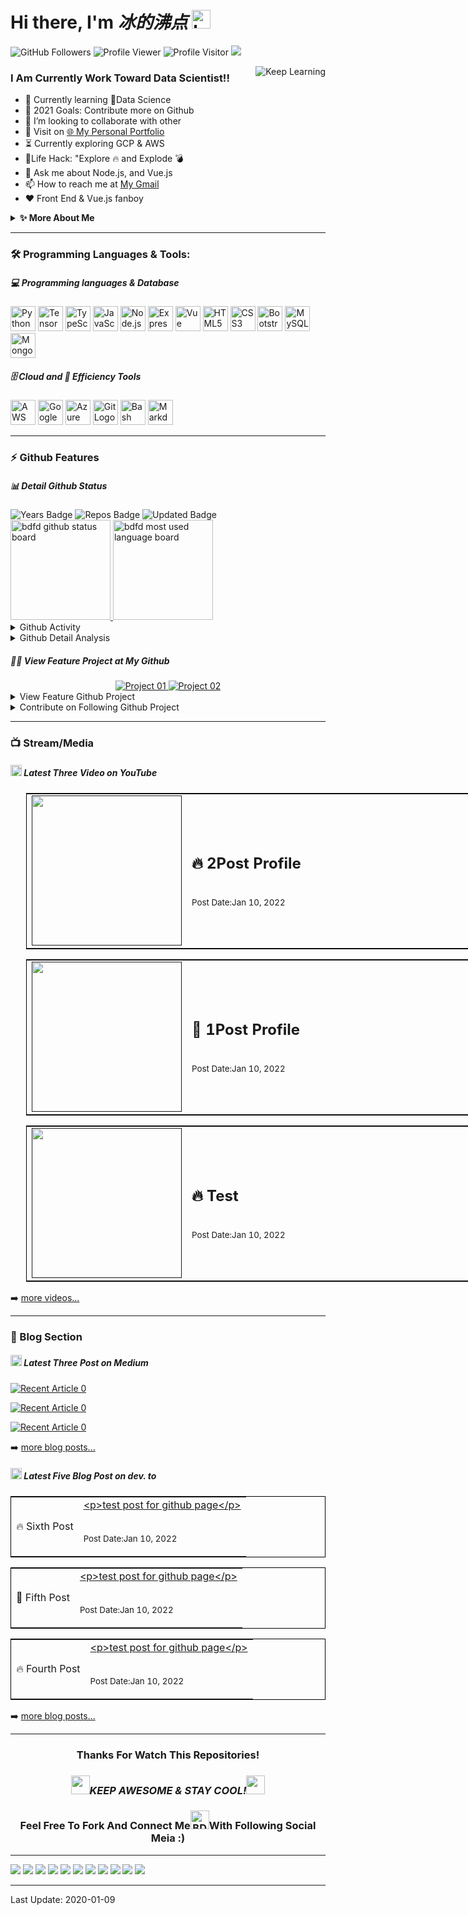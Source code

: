 <!--
 * @Author: BDFD
 * @Date: 2022-01-06 17:50:38
 * @LastEditTime: 2022-01-12 14:27:54
 * @LastEditors: BDFD
 * @Description:
 * @FilePath: \bdfd\README.md
-->

# Hi there, I'm <i>冰的沸点</i> <img height=30 src="https://cdn.jsdelivr.net/gh/bdfd/Personal_Image_Repo/4.Stamp/BDFD_Stamp.png" alt="bdfd" />

<p align="left">
  <img src="https://img.shields.io/github/followers/bdfd?label=Follow%20Me&logo=github" alt="GitHub Followers" />
  <img src="https://komarev.com/ghpvc/?username=bdfd&label=Profile%20views&color=0e75b6&style=flat" alt="Profile Viewer" />
  <img src="https://visitor-badge.glitch.me/badge?page_id=bdfd.bdfd" alt="Profile Visitor"/>
  <a href="https://dc-personal-portfolio.herokuapp.com/" target="_blank">  
    <img src="https://cdn.jsdelivr.net/gh/bdfd/Personal_Image_Repo/4.Stamp/Personal_Website.svg" />
  </a>
</p>

<img align="right" alt="Keep Learning" src="https://cdn.jsdelivr.net/gh/bdfd/Personal_Image_Repo/8.Cool-Animation/Keep_Coding.gif"/>

### I Am Currently Work Toward Data Scientist!!

- 🔭 Currently learning 🤣Data Science
- 🥅 2021 Goals: Contribute more on Github
- 👯 I’m looking to collaborate with other
- 📄 Visit on [🌐 My Personal Portfolio][website]
- ⏳ Currently exploring GCP & AWS
- 🎯Life Hack: "Explore 🔥 and Explode 💣
- 💬 Ask me about Node.js, and Vue.js
- 📫 How to reach me at [My Gmail][gmail]
- ❤️ Front End & Vue.js fanboy

<details>
  <summary><b>✨ More About Me</b></summary>
  <br/>
I am a Developer with 3+ years of experience in developing applications and open-source software.

And yet describe more here later on... Keep it update :D

</details>

---

### 🛠️ Programming Languages & Tools:

##### 💻 Programming languages & Database

<p>
  <img height=40 alt="Python Logo" src="https://cdn.jsdelivr.net/gh/bdfd/Personal_Image_Repo/7.Color-Icon/Programming_Language/python.png" />
  <img height=40 alt="TensorFlow Logo" src="https://cdn.jsdelivr.net/gh/bdfd/Personal_Image_Repo/7.Color-Icon/Framework/tensorflow.png" />
  <img height=40 alt="TypeScript Logo" src="https://cdn.jsdelivr.net/gh/bdfd/Personal_Image_Repo/7.Color-Icon/Programming_Language/typescript.png" />
  <img height=40 alt="JavaScript Logo" src="https://cdn.jsdelivr.net/gh/bdfd/Personal_Image_Repo/7.Color-Icon/Programming_Language/javascript.png" />
  <img height=40 alt="Node.js Logo" src="https://cdn.jsdelivr.net/gh/bdfd/Personal_Image_Repo/7.Color-Icon/Programming_Language/nodejs.png" />
  <img height=40 alt="Express Logo" src="https://cdn.jsdelivr.net/gh/bdfd/Personal_Image_Repo/7.Color-Icon/Framework/express.png" />
  <img height=40 alt="Vue Logo" src="https://cdn.jsdelivr.net/gh/bdfd/Personal_Image_Repo/7.Color-Icon/Programming_Language/vue.png" />
  <img height=40 alt="HTML5 Logo" src="https://cdn.jsdelivr.net/gh/bdfd/Personal_Image_Repo/7.Color-Icon/Programming_Language/html.png" />
  <img height=40 alt="CSS3 Logo" src="https://cdn.jsdelivr.net/gh/bdfd/Personal_Image_Repo/7.Color-Icon/Programming_Language/css.png" />
  <img height=40 alt="Bootstrap Logo" src="https://cdn.jsdelivr.net/gh/bdfd/Personal_Image_Repo/7.Color-Icon/Framework/bootstrap.png" />
  <img height=40 alt="MySQL Logo" src="https://cdn.jsdelivr.net/gh/bdfd/Personal_Image_Repo/7.Color-Icon/Database/mysql.png" />
  <img height=40 alt="MongoDB Logo" src="https://cdn.jsdelivr.net/gh/bdfd/Personal_Image_Repo/7.Color-Icon/Database/mongodb.png" />
</p>

##### 🗄️ Cloud and 🧰 Efficiency Tools

<p>
  <img height=40 alt="AWS Cloud Logo" src="https://cdn.jsdelivr.net/gh/bdfd/Personal_Image_Repo/7.Color-Icon/Cloud_Tech/aws.png" />
  <img height=40 alt="Google Cloud Logo" src="https://cdn.jsdelivr.net/gh/bdfd/Personal_Image_Repo/7.Color-Icon/Cloud_Tech/gcp.png" />
  <img height=40 alt="Azure Cloud Logo" src="https://cdn.jsdelivr.net/gh/bdfd/Personal_Image_Repo/7.Color-Icon/Cloud_Tech/azure.png" />
  <img height=40 alt="Git Logo" src="https://cdn.jsdelivr.net/gh/bdfd/Personal_Image_Repo/7.Color-Icon/Common_Tool/git.png" />
  <img height=40 alt="Bash Logo" src="https://cdn.jsdelivr.net/gh/bdfd/Personal_Image_Repo/7.Color-Icon/Common_Tool/bash.png" />
  <img height=40 alt="Markdown Logo" src="https://cdn.jsdelivr.net/gh/bdfd/Personal_Image_Repo/7.Color-Icon/Common_Tool/markdown.png" />
</p>

---

### ⚡ Github Features

##### 📊 Detail Github Status

<div>
  <img src="https://badges.pufler.dev/years/bdfd" alt="Years Badge"  />
  <img src="https://badges.pufler.dev/repos/bdfd" alt="Repos Badge"  />
  <img src="https://badges.pufler.dev/commits/monthly/bdfd" alt="Updated
   Badge"  />
   <!--Ref Link(badge):https://pufler.dev/git-badges/-->
</div>
<div>
  <a href="https://github.com/bdfd/Project01_Resume_Blog_Template">
    <img height=160 src="https://github-readme-stats.vercel.app/api?username=bdfd&show_icons=true&theme=tokyonight" alt="bdfd github status board"  />
  </a>
  <a href="https://github.com/bdfd/Project02_Leetcode_SQL_All_Solution">
    <img height=160 alt="bdfd most used language board" src="https://github-readme-streak-stats.herokuapp.com/?user=bdfd&theme=react&border=61dafb&hide_border=true" />
  </a>
<div>

<details>
  <summary>Github Activity</summary>
<!--START_SECTION:activity-->

<!--END_SECTION:activity-->
</details>
<details>
  <summary>Github Detail Analysis</summary>

[![top-lang](https://github-readme-stats.vercel.app/api/top-langs/?username=bdfd&title_color=61dafb&text_color=ffffff&icon_color=61dafb&bg_color=20232a&langs_count=8&layout=compact&border_color=61dafb&hide_border=true)](https://github.com/bdfd)

[![trophy](https://github-profile-trophy.vercel.app/?username=bdfd&theme=nord&column=7)](https://github.com/bdfd)

[![contribution-record](https://activity-graph.herokuapp.com/graph?username=bdfd&theme=react-dark&bg_color=20232a&hide_border=true)](https://github.com/bdfd)

<!--START_SECTION:waka-->

**I'm an Early 🐤**

```text
🌞 Morning    116 commits    ███░░░░░░░░░░░░░░░░░░░░░░   12.03%
🌆 Daytime    470 commits    ████████████░░░░░░░░░░░░░   48.76%
🌃 Evening    283 commits    ███████░░░░░░░░░░░░░░░░░░   29.36%
🌙 Night      95 commits     ██░░░░░░░░░░░░░░░░░░░░░░░   9.85%

```

📅 **I'm Most Productive on Wednesday**

```text
Monday       157 commits    ████░░░░░░░░░░░░░░░░░░░░░   16.29%
Tuesday      132 commits    ███░░░░░░░░░░░░░░░░░░░░░░   13.69%
Wednesday    160 commits    ████░░░░░░░░░░░░░░░░░░░░░   16.6%
Thursday     125 commits    ███░░░░░░░░░░░░░░░░░░░░░░   12.97%
Friday       140 commits    ███░░░░░░░░░░░░░░░░░░░░░░   14.52%
Saturday     131 commits    ███░░░░░░░░░░░░░░░░░░░░░░   13.59%
Sunday       119 commits    ███░░░░░░░░░░░░░░░░░░░░░░   12.34%

```

📊 **This Week I Spent My Time On**

```text
⌚︎ Time Zone: America/Toronto

💬 Programming Languages:
No Activity Tracked This Week

🔥 Editors:
No Activity Tracked This Week

🐱‍💻 Projects:
No Activity Tracked This Week

💻 Operating System:
No Activity Tracked This Week

```

**I Mostly Code in JavaScript**

```text
JavaScript               10 repos            ████████░░░░░░░░░░░░░░░░░   33.33%
TypeScript               6 repos             █████░░░░░░░░░░░░░░░░░░░░   20.0%
HTML                     5 repos             ████░░░░░░░░░░░░░░░░░░░░░   16.67%
Jupyter Notebook         4 repos             ███░░░░░░░░░░░░░░░░░░░░░░   13.33%
Python                   4 repos             ███░░░░░░░░░░░░░░░░░░░░░░   13.33%

```

Last Updated on 11/01/2022

<!--END_SECTION:waka-->

## </details>

##### 👩‍💻 View Feature Project at My Github

<div align="center">
  <a href="https://github.com/bdfd/Project01_Resume_Blog_Template">
    <img alt="Project 01" src="https://github-readme-stats.vercel.app/api/pin/?username=bdfd&repo=Project01_Resume_Blog_Template&show_icons=true&line_height=27&title_color=6aa6f8&text_color=8a919a&icon_color=6aa6f8&bg_color=22272e" />
  </a>
  <a href="https://github.com/bdfd/Project02_Leetcode_SQL_All_Solution">
    <img alt="Project 02" src="https://github-readme-stats.vercel.app/api/pin/?username=bdfd&repo=Project02_Leetcode_SQL_All_Solution&show_icons=true&line_height=27&title_color=6aa6f8&text_color=8a919a&icon_color=6aa6f8&bg_color=22272e" />
  </a>
</div>
<details>
  <summary>View Feature Github Project</summary>
    <a href="https://github.com/bdfd/Img_Repo">
      <img alt="Img Repo" src="https://github-readme-stats.vercel.app/api/pin/?username=bdfd&repo=Img_Repo&show_icons=true&line_height=27&title_color=6aa6f8&text_color=8a919a&icon_color=6aa6f8&bg_color=22272e" />
    </a>
    <a href="https://github.com/bdfd/4.2_Jupyter-Notbook-Collection-File">
      <img alt="Repo 4.2" src="https://github-readme-stats.vercel.app/api/pin/?username=bdfd&repo=4.2_Jupyter-Notbook-Collection-File&show_icons=true&line_height=27&title_color=6aa6f8&text_color=8a919a&icon_color=6aa6f8&bg_color=22272e" />
    </a>
    <a href="https://github.com/bdfd/4.3_Data_Science_Cheat_Sheet">
      <img alt="Repo 4.3" src="https://github-readme-stats.vercel.app/api/pin/?username=bdfd&repo=4.3_Data_Science_Cheat_Sheet&show_icons=true&line_height=27&title_color=6aa6f8&text_color=8a919a&icon_color=6aa6f8&bg_color=22272e" />
    </a>
    <a href="https://github.com/bdfd/4.5_Python-Zero2Hero-DS">
      <img alt="Repo 4.5" src="https://github-readme-stats.vercel.app/api/pin/?username=bdfd&repo=4.5_Python-Zero2Hero-DS&show_icons=true&line_height=27&title_color=6aa6f8&text_color=8a919a&icon_color=6aa6f8&bg_color=22272e" />
    </a>
    <a href="https://github.com/bdfd/3.9_Coursera_IBM-Data-Analyst-Professional-Certificate">
      <img alt="Repo 3.9" src="https://github-readme-stats.vercel.app/api/pin/?username=bdfd&repo=3.9_Coursera_IBM-Data-Analyst-Professional-Certificate&show_icons=true&line_height=27&title_color=6aa6f8&text_color=8a919a&icon_color=6aa6f8&bg_color=22272e" />
    </a>
    <a href="https://github.com/bdfd/3.10_Coursera_Google-Data-Analytics-Professional-Certificate">
      <img alt="Repo 3.10" src="https://github-readme-stats.vercel.app/api/pin/?username=bdfd&repo=3.10_Coursera_Google-Data-Analytics-Professional-Certificate&show_icons=true&line_height=27&title_color=6aa6f8&text_color=8a919a&icon_color=6aa6f8&bg_color=22272e" />
    </a>
</details>
<details>
  <summary>Contribute on Following Github Project</summary>
</details>

---

### 📺 Stream/Media

##### <img height=18 src="https://cdn.jsdelivr.net/gh/bdfd/Personal_Image_Repo/7.Color-Icon/Social_Media_Shields/YouTube.svg" /> Latest Three Video on YouTube

<div style="margin-left:25px">
<!-- YOUTUBE:START --><table style="border: 1px solid black;width:840px;"> <tr> <td style="width: 240px"> <a href=""https://www.youtube.com/watch?v=1p95V_NsFD4"" target="__blank"> <img width="240px" src="https://i.ytimg.com/vi/1p95V_NsFD4/mqdefault.jpg"> </a> </td> <td style="width: 600px"> <h2 color="#333">🔥 2Post Profile</h2> <br/> <small color="#888">Post Date:Jan 10, 2022 <small> </td> </tr> </table><table style="border: 1px solid black;width:840px;"> <tr> <td style="width: 240px"> <a href=""https://www.youtube.com/watch?v=_BFxlmZKH98"" target="__blank"> <img width="240px" src="https://i.ytimg.com/vi/_BFxlmZKH98/mqdefault.jpg"> </a> </td> <td style="width: 600px"> <h2 color="#333">💯 1Post Profile</h2> <br/> <small color="#888">Post Date:Jan 10, 2022 <small> </td> </tr> </table><table style="border: 1px solid black;width:840px;"> <tr> <td style="width: 240px"> <a href=""https://www.youtube.com/watch?v=A8j64YQCTyk"" target="__blank"> <img width="240px" src="https://i.ytimg.com/vi/A8j64YQCTyk/mqdefault.jpg"> </a> </td> <td style="width: 600px"> <h2 color="#333">🔥 Test</h2> <br/> <small color="#888">Post Date:Jan 10, 2022 <small> </td> </tr> </table><!-- YOUTUBE:END -->
</div>
<!-- Locally Markdown Working Fine but not on Github Page
<br><div style=height:120px;display:flex;align-items:center><a style="display:flex;align-items:center;text-decoration:none;height:118px;border:1px solid rgba(0,0,0,.2);padding:10px 20px;border-radius:10px" href="https://www.youtube.com/v/_BFxlmZKH98?version=3" target=__blank><img style=margin-right:10px;width:150px;height:100%;object-fit:cover src="https://i4.ytimg.com/vi/_BFxlmZKH98/hqdefault.jpg"><div style=flex:1><h3 style=color:#333>Hello World Msg From BDFD From Post 2</h3><small style=color:#888;display:block;margin-top:5px;margin-bottom:8px>Jan, 10, 2022</small></div></a></div><br><div style=height:120px;display:flex;align-items:center><a style="display:flex;align-items:center;text-decoration:none;height:118px;border:1px solid rgba(0,0,0,.2);padding:10px 20px;border-radius:10px" href="https://www.youtube.com/v/_BFxlmZKH98?version=3" target=__blank><img style=margin-right:10px;width:150px;height:100%;object-fit:cover src="https://i4.ytimg.com/vi/_BFxlmZKH98/hqdefault.jpg"><div style=flex:1><h3 style=color:#333>Hello World Msg From BDFD From Post 2</h3><small style=color:#888;display:block;margin-top:5px;margin-bottom:8px>Jan, 10, 2022</small></div></a></div><br><div style=height:120px;display:flex;align-items:center><a style="display:flex;align-items:center;text-decoration:none;height:118px;border:1px solid rgba(0,0,0,.2);padding:10px 20px;border-radius:10px" href="https://www.youtube.com/v/_BFxlmZKH98?version=3" target=__blank><img style=margin-right:10px;width:150px;height:100%;object-fit:cover src="https://i4.ytimg.com/vi/_BFxlmZKH98/hqdefault.jpg"><div style=flex:1><h3 style=color:#333>Hello World Msg From BDFD From Post 2</h3><small style=color:#888;display:block;margin-top:5px;margin-bottom:8px>Jan, 10, 2022</small></div></a></div>
-->

➡️ [more videos...][youtube]

---

### 📝 Blog Section

##### <img height=18 src="https://cdn.jsdelivr.net/gh/bdfd/Personal_Image_Repo/7.Color-Icon/Social_Media_Shields/Medium.svg" /> Latest Three Post on Medium

<a target="_blank" href="https://github-readme-medium-recent-article.vercel.app/medium/@bdfd2005/0"><img src="https://github-readme-medium-recent-article.vercel.app/medium/@bdfd2005/0" alt="Recent Article 0"></a>

<a target="_blank" href="https://github-readme-medium-recent-article.vercel.app/medium/@bdfd2005/1"><img src="https://github-readme-medium-recent-article.vercel.app/medium/@bdfd2005/1" alt="Recent Article 0"></a>

<a target="_blank" href="https://github-readme-medium-recent-article.vercel.app/medium/@bdfd2005/2"><img src="https://github-readme-medium-recent-article.vercel.app/medium/@bdfd2005/2" alt="Recent Article 0"></a>

➡️ [more blog posts...][medium]

<!-- Ref Link For Medium Post:
https://github.com/bxcodec/github-readme-medium-recent-article#getting-started
https://github.com/alfari16/alfari16
-->

##### <img height=18 src="https://cdn.jsdelivr.net/gh/bdfd/Personal_Image_Repo/7.Color-Icon/Social_Media_Shields/Dev.to.svg" /> Latest Five Blog Post on dev. to

<!-- BLOG-POST-LIST:START --><table style="border: 1px solid black"> <tr> <td> 🔥 Sixth Post </td> <td ><a href="https://dev.to/bdfd2005/sixth-post-41om"> &lt;p&gt;test post for github page&lt;/p&gt;

</a> <br/> <small color="#888">Post Date:Jan 10, 2022 <small> </td> </tr> </table><table style="border: 1px solid black"> <tr> <td> 💯 Fifth Post </td> <td ><a href="https://dev.to/bdfd2005/fifth-post-1eda"> &lt;p&gt;test post for github page&lt;/p&gt;

</a> <br/> <small color="#888">Post Date:Jan 10, 2022 <small> </td> </tr> </table><table style="border: 1px solid black"> <tr> <td> 🔥 Fourth Post </td> <td ><a href="https://dev.to/bdfd2005/fourth-post-2ci9"> &lt;p&gt;test post for github page&lt;/p&gt;

</a> <br/> <small color="#888">Post Date:Jan 10, 2022 <small> </td> </tr> </table><!-- BLOG-POST-LIST:END -->

➡️ [more blog posts...][dev.to]

<!-- ### ⚡ Endrose Section -->
<!--START_SECTION:endorsements-->
<!-- END_SECTION:endorsements -->

---

<div align="center">

### Thanks For Watch This Repositories!

### <img src="https://media.giphy.com/media/WUlplcMpOCEmTGBtBW/giphy.gif" width="30"><i>KEEP AWESOME & STAY COOL!</i><img src="https://media.giphy.com/media/WUlplcMpOCEmTGBtBW/giphy.gif" width="30">

### Feel Free To Fork And Connect Me<img height=30 src="https://cdn.jsdelivr.net/gh/bdfd/Personal_Image_Repo/3.Signature/BDFD.gif" alt="BDFD Signature" />With Following Social Meia :)

</div>

---

[<img src="https://cdn.jsdelivr.net/gh/bdfd/Personal_Image_Repo/7.Color-Icon/Social_Media_Shields/My_Website.svg" />][website]
[<img src="https://cdn.jsdelivr.net/gh/bdfd/Personal_Image_Repo/7.Color-Icon/Social_Media_Shields/LinkedIn.svg" />][linkedin]
[<img src="https://cdn.jsdelivr.net/gh/bdfd/Personal_Image_Repo/7.Color-Icon/Social_Media_Shields/YouTube.svg" />][youtube]
[<img src="https://cdn.jsdelivr.net/gh/bdfd/Personal_Image_Repo/7.Color-Icon/Social_Media_Shields/Medium.svg" />][medium]
[<img src="https://cdn.jsdelivr.net/gh/bdfd/Personal_Image_Repo/7.Color-Icon/Social_Media_Shields/Dev.to.svg" />][dev.to]
[<img src="https://cdn.jsdelivr.net/gh/bdfd/Personal_Image_Repo/7.Color-Icon/Social_Media_Shields/Facebook.svg" />][facebook]
[<img src="https://cdn.jsdelivr.net/gh/bdfd/Personal_Image_Repo/7.Color-Icon/Social_Media_Shields/Twitter.svg" />][twitter]
[<img src="https://cdn.jsdelivr.net/gh/bdfd/Personal_Image_Repo/7.Color-Icon/Social_Media_Shields/stack-overflow.svg" />][stack-overflow]
[<img src="https://cdn.jsdelivr.net/gh/bdfd/Personal_Image_Repo/7.Color-Icon/Social_Media_Shields/Reddit.svg" />][reddit]
[<img src="https://cdn.jsdelivr.net/gh/bdfd/Personal_Image_Repo/7.Color-Icon/Social_Media_Shields/Instagram.svg" />][instagram]
[<img src="https://cdn.jsdelivr.net/gh/bdfd/Personal_Image_Repo/7.Color-Icon/Social_Media_Shields/Gmail.svg" />][gmail]

---

[website]: https://dc-personal-portfolio.herokuapp.com/
[gmail]: mailto:bdfd2005@gmail.com
[linkedin]: https://www.linkedin.com/in/david-chen-52b87780/
[youtube]: https://www.youtube.com/channel/UCQsSGjaOtBIjUc9MampMYXA
[medium]: https://www.medium.com/@bdfd2005
[dev.to]: https://www.dev.to/bdfd2005
[facebook]: https://www.facebook.com/profile.php?id=100077241511519
[twitter]: https://www.twitter.com/bdfd2005
[stack-overflow]: https://www.stackoverflow.com/users/14739081/bdfd2005
[reddit]: https://www.reddit.com/user/bdfd2005
[instagram]: https://www.instagram.com/bdfd2005
[github repo]: https://www.github.com/bdfd

Last Update: 2020-01-09
